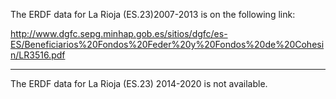 The ERDF data for La Rioja (ES.23)2007-2013 is on the following link:

http://www.dgfc.sepg.minhap.gob.es/sitios/dgfc/es-ES/Beneficiarios%20Fondos%20Feder%20y%20Fondos%20de%20Cohesin/LR3516.pdf

----

The ERDF data for La Rioja (ES.23) 2014-2020 is not available.
